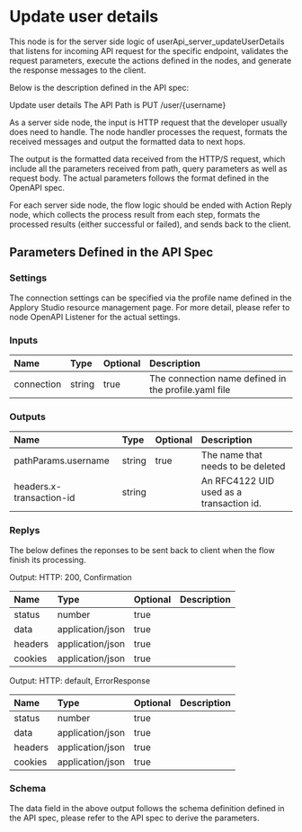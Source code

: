# Update user details

This node is for the server side logic of userApi_server_updateUserDetails that listens for incoming API request for the specific endpoint, validates the request parameters, execute the actions defined in the nodes, and generate the response messages to the client.

Below is the description defined in the API spec:

Update user details The API Path is PUT /user/{username}

As a server side node, the input is HTTP request that the developer usually does need to handle. The node handler processes the request, formats the received messages and output the formatted data to next hops.

The output is the formatted data received from the HTTP/S request, which include all the parameters received from path, query parameters as well as request body. The actual parameters follows the format defined in the OpenAPI spec.

For each server side node, the flow logic should be ended with Action Reply node, which collects the process result from each step, formats the processed results (either successful or failed), and sends back to the client.

## Parameters Defined in the API Spec

### Settings

The connection settings can be specified via the profile name defined in the Applory Studio resource management page. For more detail, please refer to node OpenAPI Listener for the actual settings.

### Inputs

| Name | Type | Optional | Description |
|:--- | :--- | :--- | :--- |
| connection | string | true | The connection name defined in the profile.yaml file |

### Outputs

| Name | Type | Optional | Description |
|:--- | :--- | :--- | :--- | 
| pathParams.username | string | true | The name that needs to be deleted | 
| headers.x-transaction-id | string |  | An RFC4122 UID used as a transaction id. |

### Replys

The below defines the reponses to be sent back to client when the flow finish its processing.

Output: HTTP: 200, Confirmation

| Name | Type | Optional | Description |
|:--- | :--- | :--- | :--- |
| status | number | true |  |
| data | application/json | true |  |
| headers | application/json | true |  |
| cookies | application/json | true |  |

Output: HTTP: default, ErrorResponse

| Name | Type | Optional | Description |
|:--- | :--- | :--- | :--- |
| status | number | true |  |
| data | application/json | true |  |
| headers | application/json | true |  |
| cookies | application/json | true |  |

### Schema

The data field in the above output follows the schema definition defined in the API spec, please refer to the API spec to derive the parameters.

